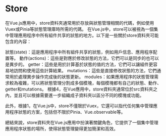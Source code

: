 # Store
在Vue.js應用中，store資料夾通常用於存放與狀態管理相關的代碼，例如使用Vuex或Pinia等狀態管理庫時所需的代碼。
在Vue.js中，store可以被視為一個集中管理應用程序中所有組件共享的狀態的地方。以下是一些關於store資料夾可能包含的內容：

狀態(state)：這是應用程序中所有組件共享的狀態，例如用戶信息、應用程序配置等。
動作(actions)：這些是對應於修改狀態的方法，它們可以是同步的也可以是異步的。
getter：這些是用於計算基於狀態的值的方法，它們可以讓組件更容易地訪問和使用這些計算結果。
mutations：這些是直接修改狀態的方法，它們通常用於處理異步操作完成後的狀態更新。
modules：如果應用程序的狀態管理需求較為複雜，可以將狀態管理分割成多個模塊，每個模塊都有自己的狀態、動作、getter和mutations。
根據4，在Vue應用中，store資料夾通常位於src資料夾之內，並且可以根據需要進一步組織成子資料夾以區分不同的模塊或功能。

此外，根據1，在Vue.js中，store不僅限於Vuex，它還可以指代任何集中管理應用程序狀態的方案，包括但不限於Pinia、Vue.observable等。

總結來說，store資料夾在Vue.js應用中扮演著關鍵角色，它提供了一個集中管理應用程序狀態的場所，使得狀態管理變得更加簡潔和高效。
